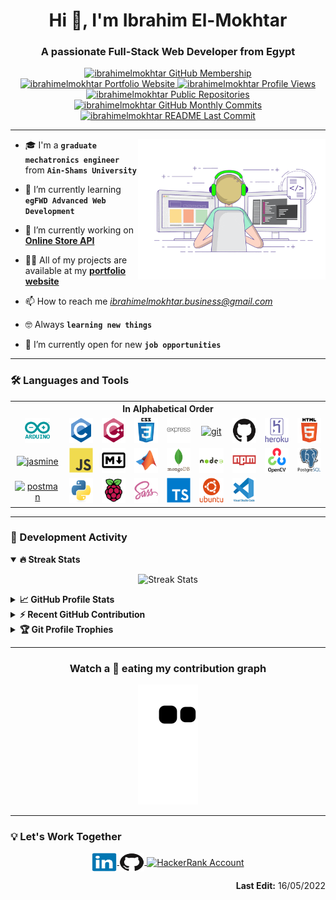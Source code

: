 <!-- My Name -->
<h1 align="center">
    Hi 👋, I'm Ibrahim El-Mokhtar
</h1>

<!-- Simple Greeting -->
<h3 align="center">
    A passionate Full-Stack Web Developer from Egypt
</h3>

<!-- Badges -->
<p align="center">
    <!-- GitHub Profile Membership -->
    <a href="https://pufler.dev/git-badges/" target="_blank">
        <img src="https://badges.pufler.dev/years/ibrahimelmokhtar" alt="ibrahimelmokhtar GitHub Membership" title="Years of GitHub Membership"/>
    </a>
    <!-- Portfolio Website Status -->
    <a href="https://ibrahimelmokhtar.herokuapp.com/" target="_blank">
        <img src="https://img.shields.io/website?down_message=offline&up_message=online&url=https%3A%2F%2Fibrahimelmokhtar.herokuapp.com%2F&label=Portfolio+Website" alt="ibrahimelmokhtar Portfolio Website" title="Portfolio Website"/>
    </a>
    <!-- GitHub Profile Views -->
    <a href="https://komarev.com/sources/github-profile-views-counter" target="_blank">
        <img src="https://komarev.com/ghpvc/?username=ibrahimelmokhtar&label=Profile%20views&color=0e75b6&style=flat" alt="ibrahimelmokhtar Profile Views" title="GitHub Profile Views"/>
    </a>
    <!-- Public Repositories Count -->
    <a href="https://pufler.dev/git-badges/" target="_blank">
        <img src="https://badges.pufler.dev/repos/ibrahimelmokhtar?label=Public+Repos" alt="ibrahimelmokhtar Public Repositories" title="GitHub Public Repositories"/>
    </a>
    <!-- GitHub Monthly Commits -->
    <a href="https://pufler.dev/git-badges/" target="_blank">
        <img src="https://badges.pufler.dev/commits/monthly/ibrahimelmokhtar" alt="ibrahimelmokhtar GitHub Monthly Commits" title="GitHub Monthly Commits"/>
    </a>
    <!-- README File Last Commit -->
    <a href="https://shields.io/category/activity" target="_blank">
        <img src="https://img.shields.io/github/last-commit/ibrahimelmokhtar/ibrahimelmokhtar?label=README Last Commit" alt="ibrahimelmokhtar README Last Commit" title="README Last Commit"/>
    </a>
</p>
<hr>

<!-- Main GIF -->
<img align="right" src="./assets/coding.gif" width="300px"/>

<!-- Basic Infomation About Me -->
- 🎓 I'm a **`graduate`** **`mechatronics engineer`** from **`Ain-Shams University`**

- 🌱 I’m currently learning **`egFWD Advanced Web Development`**

- 🔭 I’m currently working on [**Online Store API**](https://github.com/ibrahimelmokhtar/ts-online-store-api)

- 👨‍💻 All of my projects are available at my [**portfolio website**](https://ibrahimelmokhtar.herokuapp.com/)

- 📫 How to reach me *ibrahimelmokhtar.business@gmail.com*

- 🤓 Always **`learning new things`**

- 🤔 I’m currently open for new **`job opportunities`**

<!-- Skills, Languages and Tools -->
<hr>
<h3>
    🛠️ Languages and Tools
</h3>
<table align="center">
    <tr>
        <th colspan=9>In Alphabetical Order</th>
    </tr>
    <tr>
        <td align="center">
            <!-- Arduino -->
            <a href="https://www.arduino.cc/" target="_blank" rel="noreferrer">
                <img src="https://raw.githubusercontent.com/devicons/devicon/master/icons/arduino/arduino-original-wordmark.svg" alt="arduino" width="40px" height="40px" title="Arduino"/>
            </a>
        </td>
        <td align="center">
            <!-- C -->
            <a href="https://www.cprogramming.com/" target="_blank" rel="noreferrer">
                <img src="https://raw.githubusercontent.com/devicons/devicon/master/icons/c/c-original.svg" alt="c" width="40px" height="40px" title="C"/>
            </a>
        </td>
        <td align="center">
            <!-- Cpp -->
            <a href="https://www.w3schools.com/cpp/" target="_blank" rel="noreferrer">
                <img src="https://raw.githubusercontent.com/devicons/devicon/master/icons/cplusplus/cplusplus-original.svg" alt="cplusplus" width="40px" height="40px" title="C++"/>
            </a>
        </td>
        <td align="center">
            <!-- CSS -->
            <a href="https://www.w3schools.com/css/" target="_blank" rel="noreferrer">
                <img src="https://raw.githubusercontent.com/devicons/devicon/master/icons/css3/css3-original-wordmark.svg" alt="css3" width="40px" height="40px" title="CSS3"/>
            </a>
        </td>
        <td align="center">
            <!-- Express -->
            <a href="https://expressjs.com" target="_blank" rel="noreferrer">
                <img src="https://raw.githubusercontent.com/devicons/devicon/master/icons/express/express-original-wordmark.svg" alt="express" width="40px" height="40px" title="Express"/>
            </a>
        </td>
        <td align="center">
            <!-- Git -->
            <a href="https://git-scm.com/" target="_blank" rel="noreferrer">
                <img src="https://www.vectorlogo.zone/logos/git-scm/git-scm-icon.svg" alt="git" width="40px" height="40px" title="Git"/>
            </a>
        </td>
        <td align="center">
            <!-- GitHub -->
            <a href="https://github.com/" target="_blank" rel="noreferrer">
                <img src="https://raw.githubusercontent.com/devicons/devicon/master/icons/github/github-original.svg" alt="github" width="40px" height="40px" title="GitHub"/>
            </a>
        </td>
        <td align="center">
            <!-- Heroku -->
            <a href="https://devcenter.heroku.com/" target="_blank" rel="noreferrer">
                <img src="https://raw.githubusercontent.com/devicons/devicon/master/icons/heroku/heroku-original-wordmark.svg" alt="markdown" width="40px" height="40px" title="Heroku"/>
            </a>
        </td>
        <td align="center">
            <!-- HTML5 -->
            <a href="https://www.w3.org/html/" target="_blank" rel="noreferrer">
                <img src="https://raw.githubusercontent.com/devicons/devicon/master/icons/html5/html5-original-wordmark.svg" alt="html5" width="40px" height="40px" title="HTML5"/>
            </a>
        </td>
    </tr>
    <tr>
        <td align="center">
            <!-- Jasmine -->
            <a href="https://jasmine.github.io/" target="_blank" rel="noreferrer">
                <img src="https://www.vectorlogo.zone/logos/jasmine/jasmine-icon.svg" alt="jasmine" width="40px" height="40px" title="Jasmine"/>
            </a>
        </td>
        <td align="center">
            <!-- JavaScript -->
            <a href="https://developer.mozilla.org/en-US/docs/Web/JavaScript" target="_blank" rel="noreferrer">
                <img src="https://raw.githubusercontent.com/devicons/devicon/master/icons/javascript/javascript-original.svg" alt="javascript" width="40px" height="40px" title="JavaScript"/>
            </a>
        </td>
        <td align="center">
            <!-- Markdown -->
            <a href="https://www.markdownguide.org/" target="_blank" rel="noreferrer">
                <img src="https://raw.githubusercontent.com/devicons/devicon/master/icons/markdown/markdown-original.svg" alt="markdown" width="40px" height="40px" title="Markdown"/>
            </a>
        </td>
        <td align="center">
            <!-- MatLab -->
            <a href="https://www.mathworks.com/products/matlab.html" target="_blank" rel="noreferrer">
                <img src="https://raw.githubusercontent.com/devicons/devicon/master/icons/matlab/matlab-original.svg" alt="matlab" width="40px" height="40px" title="MatLab"/>
            </a>
        </td>
        <td align="center">
            <!-- MongoDB -->
            <a href="https://www.mongodb.com/" target="_blank" rel="noreferrer">
                <img src="https://raw.githubusercontent.com/devicons/devicon/master/icons/mongodb/mongodb-original-wordmark.svg" alt="mongodb" width="40px" height="40px" title="MongoDB"/>
            </a>
        </td>
        <td align="center">
            <!-- NodeJS -->
            <a href="https://nodejs.org" target="_blank" rel="noreferrer">
                <img src="https://raw.githubusercontent.com/devicons/devicon/master/icons/nodejs/nodejs-original-wordmark.svg" alt="nodejs" width="40px" height="40px" title="NodeJS"/>
            </a>
        </td>
        <td align="center">
            <!-- NPM -->
            <a href="https://www.npmjs.com/" target="_blank" rel="noreferrer">
                <img src="https://raw.githubusercontent.com/devicons/devicon/master/icons/npm/npm-original-wordmark.svg" alt="npm" width="40px" height="40px" title="Node Package Manager"/>
            </a>
        </td>
        <td align="center">
            <!-- OpenCV -->
            <a href="https://opencv.org/" target="_blank" rel="noreferrer">
                <img src="https://raw.githubusercontent.com/devicons/devicon/master/icons/opencv/opencv-original-wordmark.svg" alt="opencv" width="40px" height="40px" title="OpenCV"/>
            </a>
        </td>
        <td align="center">
            <!-- PostgreSQL -->
            <a href="https://www.postgresql.org" target="_blank" rel="noreferrer">
                <img src="https://raw.githubusercontent.com/devicons/devicon/master/icons/postgresql/postgresql-original-wordmark.svg" alt="postgresql" width="40px" height="40px" title="PostgreSQL"/>
            </a>
        </td>
    </tr>
    <tr>
        <td align="center">
            <!-- Postman -->
            <a href="https://postman.com" target="_blank" rel="noreferrer">
                <img src="https://www.vectorlogo.zone/logos/getpostman/getpostman-icon.svg" alt="postman" width="40px" height="40px" title="Postman"/>
            </a>
        </td>
        <td align="center">
            <!-- Python -->
            <a href="https://www.python.org" target="_blank" rel="noreferrer">
                <img src="https://raw.githubusercontent.com/devicons/devicon/master/icons/python/python-original.svg" alt="python" width="40px" height="40px" title="Python"/>
            </a>
        </td>
        <td align="center">
            <!-- Raspberry Pi -->
            <a href="https://www.raspberrypi.org/" target="_blank" rel="noreferrer">
                <img src="https://raw.githubusercontent.com/devicons/devicon/master/icons/raspberrypi/raspberrypi-original.svg" alt="raspberrypi" width="40px" height="40px" title="Raspberry Pi"/>
            </a>
        </td>
        <td align="center">
            <!-- SASS -->
            <a href="https://sass-lang.com" target="_blank" rel="noreferrer">
                <img src="https://raw.githubusercontent.com/devicons/devicon/master/icons/sass/sass-original.svg" alt="sass" width="40px" height="40px" title="SASS"/>
            </a>
        </td>
        <td align="center">
            <!-- TypeScript -->
            <a href="https://www.typescriptlang.org/" target="_blank" rel="noreferrer">
                <img src="https://raw.githubusercontent.com/devicons/devicon/master/icons/typescript/typescript-original.svg" alt="typescript" width="40px" height="40px" title="TypeScript"/>
            </a>
        </td>
        <td align="center">
            <!-- Ubuntu -->
            <a href="https://ubuntu.com/" target="_blank" rel="noreferrer">
                <img src="https://raw.githubusercontent.com/devicons/devicon/master/icons/ubuntu/ubuntu-plain-wordmark.svg" alt="ubuntu" width="40px" height="40px" title="Ubuntu"/>
            </a>
        </td>
        <td align="center">
            <!-- VSCode -->
            <a href="https://code.visualstudio.com/" target="_blank" rel="noreferrer">
                <img src="https://raw.githubusercontent.com/devicons/devicon/master/icons/vscode/vscode-original-wordmark.svg" alt="ubuntu" width="40px" height="40px" title="Visual Studio Code"/>
            </a>
        </td>
        <td></td>
        <td></td>
    </tr>
</table>

<!-- Development Activities -->
<hr>
<h3>
    🚀 Development Activity
</h3>

<details open>
    <summary><b>🔥 Streak Stats</b></summary>
    <p align="center">
        <img src="https://github-readme-streak-stats.herokuapp.com/?user=ibrahimelmokhtar&theme=dracula" alt="Streak Stats"/>
    </p>
</details>

<details>
    <summary><b>📈 GitHub Profile Stats</b></summary>
    <p align="center">
        <img src="https://github-readme-stats.vercel.app/api?username=ibrahimelmokhtar&show_icons=true&count_private=true&locale=en&theme=dracula" alt="GitHub Stats"/>
    </p>
    <p align="center">
        <img src="https://github-readme-stats.vercel.app/api/top-langs?username=ibrahimelmokhtar&show_icons=true&locale=en&layout=compact&hide=c, c%2B%2B, makefile, cmake, batchfile, matlab&exclude_repo=Calculator&langs_count=6&theme=dracula" alt="Most Used Languages"/>
    </p>
    <p align="center">
        <b>Note:</b> <i>Top languages is only a metric of the languages my public code consists of and doesn't reflect experience or skill level.</i>
    </p>
</details>

<details>
    <summary><b>⚡ Recent GitHub Contribution</b></summary>
    <p align="center">
        <img src="https://activity-graph.herokuapp.com/graph?username=ibrahimelmokhtar&theme=dracula" alt="GitHub Contribution"/>
    </p>
    <p align="center">
        <b>Note:</b> <i>This graph is showing GitHub Contributions <b>over the last 31 days</b>.</i>
    </p>
</details>

<details>
    <summary><b>🏆 Git Profile Trophies</b></summary>
    <p align="center">
        <img src="https://github-profile-trophy.vercel.app/?username=ibrahimelmokhtar&column=4&margin-w=15&margin-h=15&theme=dracula" alt="Git Profile Trophies"/>
    </p>
</details>

<!-- Snake Animation -->
<hr>
<h3 align ="center">
    Watch a 🐍 eating my contribution graph
</h3>
<p align="center">
  <img src="https://github.com/ibrahimelmokhtar/ibrahimelmokhtar/blob/output/github-contribution-grid-snake.svg" alt="Snake Animation"/>

<!-- Social Media Accounts -->
<hr>
<h3 align="left">
    💡 Let's Work Together
</h3>
<p align="center">
    <a href="https://linkedin.com/in/ibrahimelmokhtar" target="_blank">
        <img align="center" src="https://raw.githubusercontent.com/devicons/devicon/master/icons/linkedin/linkedin-original.svg" alt="LinkedIn Account" height="30px" width="40px" title="LinkedIn Account"/>
    </a>
    <a href="https://github.com/ibrahimelmokhtar" target="_blank">
        <img align="center" src="https://raw.githubusercontent.com/devicons/devicon/master/icons/github/github-original.svg" alt="GitHub Account" height="30px" width="40px" title="GitHub Account"/>
    </a>
    <a href="https://www.hackerrank.com/ibrahimelmokhtar" target="_blank">
        <img align="center" src="https://raw.githubusercontent.com/rahuldkjain/github-profile-readme-generator/master/src/images/icons/Social/hackerrank.svg" alt="HackerRank Account" height="30px" width="40px" title="HackerRank Account"/>
    </a>
</p>

<!-- File Ending -->
<p align="right">
    <b>Last Edit:</b> 16/05/2022
</p>
